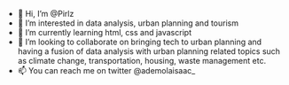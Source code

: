 - 👋 Hi, I’m @Pirlz
- 👀 I’m interested in data analysis, urban planning and tourism
- 🌱 I’m currently learning html, css and javascript
- 💞️ I’m looking to collaborate on bringing tech to urban planning and having a fusion of data analysis with urban planning related topics such as climate change, transportation, housing, waste management etc.
- 📫 You can reach me on twitter @ademolaisaac_

<!---
Pirlz/Pirlz is a ✨ special ✨ repository because its `README.md` (this file) appears on your GitHub profile.
You can click the Preview link to take a look at your changes.
--->
